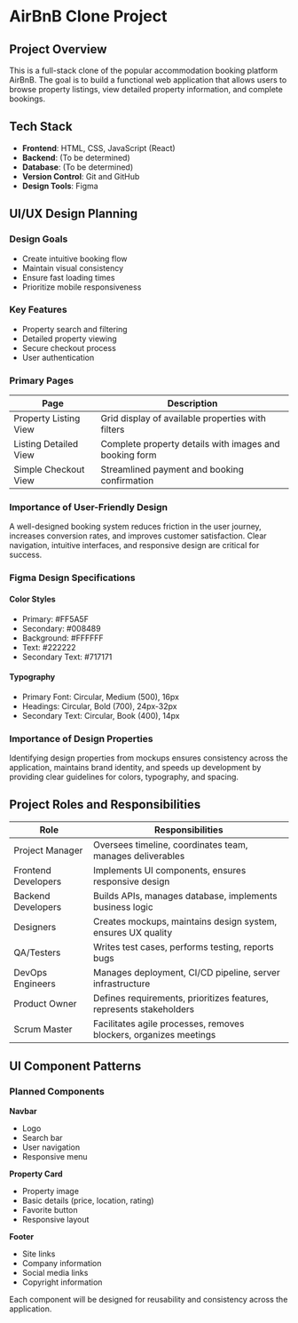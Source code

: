 # AirBnB Clone Project

## Project Overview
This is a full-stack clone of the popular accommodation booking platform AirBnB. The goal is to build a functional web application that allows users to browse property listings, view detailed property information, and complete bookings.

## Tech Stack
- **Frontend**: HTML, CSS, JavaScript (React)
- **Backend**: (To be determined)
- **Database**: (To be determined)
- **Version Control**: Git and GitHub
- **Design Tools**: Figma

## UI/UX Design Planning

### Design Goals
- Create intuitive booking flow
- Maintain visual consistency
- Ensure fast loading times
- Prioritize mobile responsiveness

### Key Features
- Property search and filtering
- Detailed property viewing
- Secure checkout process
- User authentication

### Primary Pages

| Page | Description |
|------|-------------|
| Property Listing View | Grid display of available properties with filters |
| Listing Detailed View | Complete property details with images and booking form |
| Simple Checkout View | Streamlined payment and booking confirmation |

### Importance of User-Friendly Design
A well-designed booking system reduces friction in the user journey, increases conversion rates, and improves customer satisfaction. Clear navigation, intuitive interfaces, and responsive design are critical for success.

### Figma Design Specifications

#### Color Styles
- Primary: #FF5A5F
- Secondary: #008489
- Background: #FFFFFF
- Text: #222222
- Secondary Text: #717171

#### Typography
- Primary Font: Circular, Medium (500), 16px
- Headings: Circular, Bold (700), 24px-32px
- Secondary Text: Circular, Book (400), 14px

### Importance of Design Properties
Identifying design properties from mockups ensures consistency across the application, maintains brand identity, and speeds up development by providing clear guidelines for colors, typography, and spacing.

## Project Roles and Responsibilities

| Role | Responsibilities |
|------|------------------|
| Project Manager | Oversees timeline, coordinates team, manages deliverables |
| Frontend Developers | Implements UI components, ensures responsive design |
| Backend Developers | Builds APIs, manages database, implements business logic |
| Designers | Creates mockups, maintains design system, ensures UX quality |
| QA/Testers | Writes test cases, performs testing, reports bugs |
| DevOps Engineers | Manages deployment, CI/CD pipeline, server infrastructure |
| Product Owner | Defines requirements, prioritizes features, represents stakeholders |
| Scrum Master | Facilitates agile processes, removes blockers, organizes meetings |

## UI Component Patterns

### Planned Components

**Navbar**
- Logo
- Search bar
- User navigation
- Responsive menu

**Property Card**
- Property image
- Basic details (price, location, rating)
- Favorite button
- Responsive layout

**Footer**
- Site links
- Company information
- Social media links
- Copyright information

Each component will be designed for reusability and consistency across the application.
